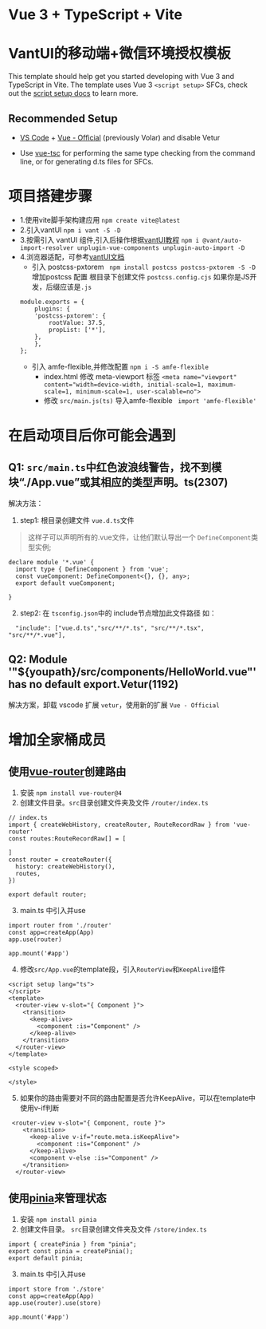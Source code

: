 # Vue 3 + TypeScript + Vite
# VantUI的移动端+微信环境授权模板

This template should help get you started developing with Vue 3 and TypeScript in Vite. The template uses Vue 3 `<script setup>` SFCs, check out the [script setup docs](https://v3.vuejs.org/api/sfc-script-setup.html#sfc-script-setup) to learn more.

## Recommended Setup

- [VS Code](https://code.visualstudio.com/) + [Vue - Official](https://marketplace.visualstudio.com/items?itemName=Vue.volar) (previously Volar) and disable Vetur

- Use [vue-tsc](https://github.com/vuejs/language-tools/tree/master/packages/tsc) for performing the same type checking from the command line, or for generating d.ts files for SFCs.


# 项目搭建步骤
+ 1.使用vite脚手架构建应用 `npm create vite@latest`
+ 2.引入vantUI `npm i vant -S -D`
+ 3.按需引入 vantUI 组件,引入后操作根据[vantUI教程](https://vant-ui.github.io/vant/#/zh-CN/quickstart#1.-an-zhuang-cha-jian)
`npm i @vant/auto-import-resolver unplugin-vue-components unplugin-auto-import -D`
+ 4.浏览器适配，可参考[vantUI文档](https://vant-ui.github.io/vant/#/zh-CN/advanced-usage#liu-lan-qi-gua-pei)
    + 引入 postcss-pxtorem
    ` npm install postcss postcss-pxtorem -S -D`
    增加postcss 配置
    根目录下创建文件 `postcss.config.cjs` 如果你是JS开发，后缀应该是`.js`
    ```
    module.exports = {
        plugins: {
        'postcss-pxtorem': {
            rootValue: 37.5,
            propList: ['*'],
        },
        },
    };
    ```
    + 引入 amfe-flexible,并修改配置
    `npm i -S amfe-flexible`
        + index.html 修改 meta-viewport 标签
        `<meta name="viewport" content="width=device-width, initial-scale=1, maximum-scale=1, minimum-scale=1, user-scalable=no">`
        + 修改 `src/main.js(ts)` 导入amfe-flexible ` import 'amfe-flexible'`


# 在启动项目后你可能会遇到

## Q1: `src/main.ts`中红色波浪线警告，找不到模块“./App.vue”或其相应的类型声明。ts(2307)

解决方法：
1. step1: 根目录创建文件 `vue.d.ts`文件
> 这样子可以声明所有的.vue文件，让他们默认导出一个 `DefineComponent`类型实例;
```
declare module '*.vue' {
  import type { DefineComponent } from 'vue';
  const vueComponent: DefineComponent<{}, {}, any>;
  export default vueComponent;

}
```
2. step2: 在 `tsconfig.json`中的 include节点增加此文件路径
如：
```
  "include": ["vue.d.ts","src/**/*.ts", "src/**/*.tsx", "src/**/*.vue"],
```

## Q2: Module '"${youpath}/src/components/HelloWorld.vue"' has no default export.Vetur(1192)
解决方案，卸载 vscode 扩展 `vetur`，使用新的扩展 `Vue - Official`



# 增加全家桶成员 
## 使用[vue-router](https://router.vuejs.org/zh/)创建路由
1. 安装 `npm install vue-router@4`
2. 创建文件目录。`src`目录创建文件夹及文件 `/router/index.ts`
```
// index.ts
import { createWebHistory, createRouter, RouteRecordRaw } from 'vue-router'
const routes:RouteRecordRaw[] = [

]
const router = createRouter({
  history: createWebHistory(),
  routes,
})

export default router;
```
3. main.ts 中引入并use
```
import router from './router'
const app=createApp(App)
app.use(router)

app.mount('#app')

```
4. 修改`src/App.vue`的template段，引入`RouterView`和`KeepAlive`组件
```
<script setup lang="ts">
</script>
<template>
  <router-view v-slot="{ Component }">
    <transition>
      <keep-alive>
        <component :is="Component" />
      </keep-alive>
    </transition>
  </router-view>
</template>

<style scoped>

</style>

```
5. 如果你的路由需要对不同的路由配置是否允许KeepAlive，可以在template中使用v-if判断
```
 <router-view v-slot="{ Component, route }">
    <transition>
      <keep-alive v-if="route.meta.isKeepAlive">
        <component :is="Component" />
      </keep-alive>
      <component v-else :is="Component" />
    </transition>
  </router-view>
```

## 使用[pinia](https://pinia.vuejs.org/zh/)来管理状态
1. 安装 `npm install pinia`
2. 创建文件目录。 `src`目录创建文件夹及文件 `/store/index.ts`
```
import { createPinia } from "pinia";
export const pinia = createPinia();
export default pinia;
```

3. main.ts 中引入并use
```
import store from './store'
const app=createApp(App)
app.use(router).use(store)

app.mount('#app')

```